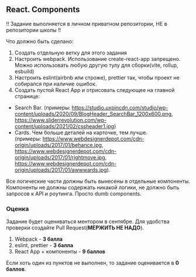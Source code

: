 ## React. Components

!! Задание выполняется в личном приватном репозитории, НЕ в репозитории школы !!

Что должно быть сделано:

1) Создать отдельную ветку для этого задания
2) Настроить webpack. Использование create-react-app запрещено. Можно использовать любую другую тулу для сборки(vite, rollup, esbuild) 
3) Настроить eslint(airbnb или строже), prettier так, чтобы проект не собирался при наличие ошибок. 
4) Создать пустой React App и отрисовать следующее на главной странице:
  - Search Bar. 
  (примеры: https://studio.uxpincdn.com/studio/wp-content/uploads/2020/09/BlogHeader_SearchBar_1200x600.png, https://www.sliderrevolution.com/wp-content/uploads/2021/02/cssheader1.jpg)
  - Cards. Чем больше деталей на карточке, тем лучше.  
  (примеры: https://www.webdesignerdepot.com/cdn-origin/uploads/2017/01/behance.jpg, https://www.webdesignerdepot.com/cdn-origin/uploads/2017/01/rightmove.jpg, https://www.webdesignerdepot.com/cdn-origin/uploads/2017/01/awwwards.jpg).  
  
Все логические части должны быть вынесены в отдельные компоненты.
Компоненты не должны содержать никакой логики, не должно быть запросов к API и роутинга. Просто dumb components.

### Оценка

Задание будет оцениваться ментором в сентябре. Для удобства проверки создайте Pull Request(**МЕРЖИТЬ НЕ НАДО**).

1) Webpack - **3 балла**
2) eslint, prettier - **3 балла**
3) React App + компоненты - **9 баллов**

Если хоть один из пунктов не выполнен, то задание оценивается в **0 баллов**.
